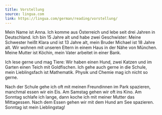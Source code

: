 ```yaml
---
title: Vorstellung
source: lingua.com
link: https://lingua.com/german/reading/vorstellung/
---
```


Mein Name ist Anna. Ich komme aus Österreich und lebe seit drei Jahren in Deutschland. Ich bin 15 Jahre alt und habe zwei Geschwister: Meine Schwester heißt Klara und ist 13 Jahre alt, mein Bruder Michael ist 18 Jahre alt. Wir wohnen mit unseren Eltern in einem Haus in der Nähe von München. Meine Mutter ist Köchin, mein Vater arbeitet in einer Bank.

Ich lese gerne und mag Tiere: Wir haben einen Hund, zwei Katzen und im Garten einen Teich mit Goldfischen. Ich gehe auch gerne in die Schule, mein Lieblingsfach ist Mathematik. Physik und Chemie mag ich nicht so gerne.

Nach der Schule gehe ich oft mit meinen Freundinnen im Park spazieren, manchmal essen wir ein Eis. Am Samstag gehen wir oft ins Kino. Am Sonntag schlafe ich lange, dann koche ich mit meiner Mutter das Mittagessen. Nach dem Essen gehen wir mit dem Hund am See spazieren. Sonntag ist mein Lieblingstag!